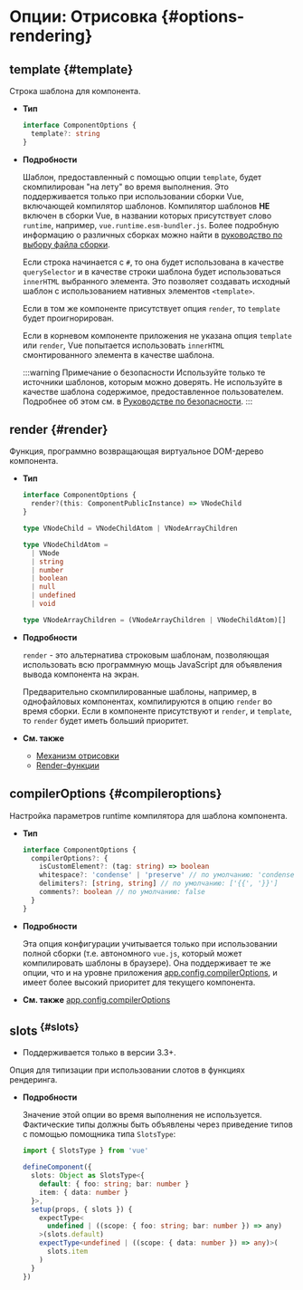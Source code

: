 # Опции: Отрисовка {#options-rendering}

## template {#template}

Строка шаблона для компонента.

- **Тип**

  ```ts
  interface ComponentOptions {
    template?: string
  }
  ```

- **Подробности**

  Шаблон, предоставленный с помощью опции `template`, будет скомпилирован "на лету" во время выполнения. Это поддерживается только при использовании сборки Vue, включающей компилятор шаблонов. Компилятор шаблонов **НЕ** включен в сборки Vue, в названии которых присутствует слово `runtime`, например, `vue.runtime.esm-bundler.js`. Более подробную информацию о различных сборках можно найти в [руководство по выбору файла сборки](https://github.com/vuejs/core/tree/main/packages/vue#which-dist-file-to-use).

  Если строка начинается с `#`, то она будет использована в качестве `querySelector` и в качестве строки шаблона будет использоваться `innerHTML` выбранного элемента. Это позволяет создавать исходный шаблон с использованием нативных элементов `<template>`.

  Если в том же компоненте присутствует опция `render`, то `template` будет проигнорирован.

  Если в корневом компоненте приложения не указана опция `template` или `render`, Vue попытается использовать `innerHTML` смонтированного элемента в качестве шаблона.

  :::warning Примечание о безопасности
  Используйте только те источники шаблонов, которым можно доверять. Не используйте в качестве шаблона содержимое, предоставленное пользователем. Подробнее об этом см. в [Руководстве по безопасности](/guide/best-practices/security#rule-no-1-never-use-non-trusted-templates).
  :::

## render {#render}

Функция, программно возвращающая виртуальное DOM-дерево компонента.

- **Тип**

  ```ts
  interface ComponentOptions {
    render?(this: ComponentPublicInstance) => VNodeChild
  }

  type VNodeChild = VNodeChildAtom | VNodeArrayChildren

  type VNodeChildAtom =
    | VNode
    | string
    | number
    | boolean
    | null
    | undefined
    | void

  type VNodeArrayChildren = (VNodeArrayChildren | VNodeChildAtom)[]
  ```

- **Подробности**

  `render` - это альтернатива строковым шаблонам, позволяющая использовать всю программную мощь JavaScript для объявления вывода компонента на экран.

  Предварительно скомпилированные шаблоны, например, в однофайловых компонентах, компилируются в опцию `render` во время сборки. Если в компоненте присутствуют и `render`, и `template`, то `render` будет иметь больший приоритет.

- **См. также**
  - [Механизм отрисовки](/guide/extras/rendering-mechanism)
  - [Render-функции](/guide/extras/render-function)

## compilerOptions {#compileroptions}

Настройка параметров runtime компилятора для шаблона компонента.

- **Тип**

  ```ts
  interface ComponentOptions {
    compilerOptions?: {
      isCustomElement?: (tag: string) => boolean
      whitespace?: 'condense' | 'preserve' // по умолчанию: 'condense'
      delimiters?: [string, string] // по умолчанию: ['{{', '}}']
      comments?: boolean // по умолчанию: false
    }
  }
  ```

- **Подробности**

  Эта опция конфигурации учитывается только при использовании полной сборки (т.е. автономного `vue.js`, который может компилировать шаблоны в браузере). Она поддерживает те же опции, что и на уровне приложения [app.config.compilerOptions](/api/application#app-config-compileroptions), и имеет более высокий приоритет для текущего компонента.

- **См. также** [app.config.compilerOptions](/api/application#app-config-compileroptions)

## slots<sup class="vt-badge ts"/> {#slots}

- Поддерживается только в версии 3.3+.

Опция для типизации при использовании слотов в функциях рендеринга. 

- **Подробности**

  Значение этой опции во время выполнения не используется. Фактические типы должны быть объявлены через приведение типов с помощью помощника типа `SlotsType`:

  ```ts
  import { SlotsType } from 'vue'

  defineComponent({
    slots: Object as SlotsType<{
      default: { foo: string; bar: number }
      item: { data: number }
    }>,
    setup(props, { slots }) {
      expectType<
        undefined | ((scope: { foo: string; bar: number }) => any)
      >(slots.default)
      expectType<undefined | ((scope: { data: number }) => any)>(
        slots.item
      )
    }
  })
  ```
